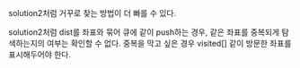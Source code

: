 solution2처럼 거꾸로 찾는 방법이 더 빠를 수 있다.

solution2처럼 dist를 좌표와 묶어 큐에 같이 push하는 경우, 같은 좌표를 중복되게 탐색하는지의 여부는 확인할 수 없다. 중복을 막고 싶은 경우 visited[] 같이 방문한 좌표를 표시해두어야 한다.
